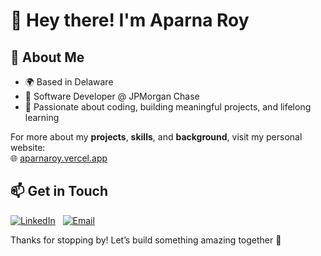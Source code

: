 # 👋 Hey there! I'm Aparna Roy

## 🌟 About Me
- 🌍 Based in Delaware
- 👔 Software Developer @ JPMorgan Chase
- 🚀 Passionate about coding, building meaningful projects, and lifelong learning

For more about my **projects**, **skills**, and **background**, visit my personal website:  
🌐 [aparnaroy.vercel.app](https://aparnaroy.vercel.app)

## 📫 Get in Touch
[![LinkedIn](https://img.shields.io/badge/Connect_on_LinkedIn-0077B5?logo=linkedin&logoColor=white&style=for-the-badge)](https://www.linkedin.com/in/aparna-roy1)
&nbsp; [![Email](https://img.shields.io/badge/Send_an_email-D14836?logo=gmail&logoColor=white&style=for-the-badge)](mailto:aparnar@udel.edu)

Thanks for stopping by! Let’s build something amazing together 🚀
